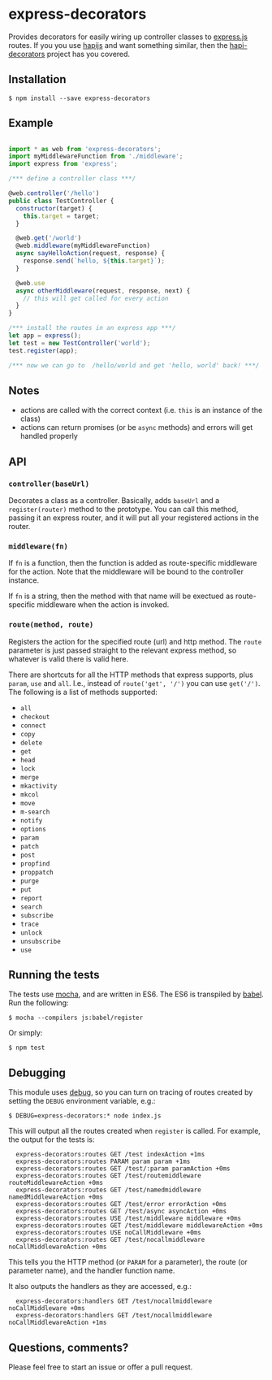 # express-decorators

Provides decorators for easily wiring up controller classes to [express.js](http://expressjs.com/) routes.  If you you use [hapijs](http://hapijs.com) and want something similar, then the [hapi-decorators](https://github.com/knownasilya/hapi-decorators) project has you covered.

## Installation

    $ npm install --save express-decorators

## Example

```js

import * as web from 'express-decorators';
import myMiddlewareFunction from './middleware';
import express from 'express';

/*** define a controller class ***/

@web.controller('/hello')
public class TestController {
  constructor(target) {
    this.target = target;
  }

  @web.get('/world')
  @web.middleware(myMiddlewareFunction)
  async sayHelloAction(request, response) {
    response.send(`hello, ${this.target}`);
  }

  @web.use
  async otherMiddleware(request, response, next) {
    // this will get called for every action
  }
}

/*** install the routes in an express app ***/
let app = express();
let test = new TestController('world');
test.register(app);

/*** now we can go to  /hello/world and get 'hello, world' back! ***/
```

## Notes

 * actions are called with the correct context (i.e. `this` is an instance of the class)
 * actions can return promises (or be `async` methods) and errors will get handled properly


## API

### `controller(baseUrl)`

Decorates a class as a controller.  Basically, adds `baseUrl` and a `register(router)` method to the prototype.  You can call this method, passing it an express router, and it will put all your registered actions in the router.


### `middleware(fn)`

If `fn` is a function, then the function is added as route-specific middleware for the action.  Note that the middleware will be bound to the controller instance.

If `fn` is a string, then the method with that name will be exectued as route-specific middleware when the action is invoked.


### `route(method, route)`

Registers the action for the specified route (url) and http method.  The `route` parameter is just passed straight to the relevant express method, so whatever is valid there is valid here.

There are shortcuts for all the HTTP methods that express supports, plus `param`, `use` and `all`.  I.e., instead of `route('get', '/')` you can use `get('/')`.  The following is a list of methods supported:

 * `all`
 * `checkout`
 * `connect`
 * `copy`
 * `delete`
 * `get`
 * `head`
 * `lock`
 * `merge`
 * `mkactivity`
 * `mkcol`
 * `move`
 * `m-search`
 * `notify`
 * `options`
 * `param`
 * `patch`
 * `post`
 * `propfind`
 * `proppatch`
 * `purge`
 * `put`
 * `report`
 * `search`
 * `subscribe`
 * `trace`
 * `unlock`
 * `unsubscribe`
 * `use`


## Running the tests

The tests use [mocha](https://mochajs.org/), and are written in ES6.  The ES6 is transpiled by [babel](https://babeljs.io/).  Run the following:

    $ mocha --compilers js:babel/register

Or simply:

    $ npm test


## Debugging

This module uses [debug](https://github.com/visionmedia/debug), so you can turn on tracing of routes created by setting the `DEBUG` environment variable, e.g.:

    $ DEBUG=express-decorators:* node index.js

This will output all the routes created when `register` is called.  For example, the output for the tests is:

```
  express-decorators:routes GET /test indexAction +1ms
  express-decorators:routes PARAM param param +1ms
  express-decorators:routes GET /test/:param paramAction +0ms
  express-decorators:routes GET /test/routemiddleware routeMiddlewareAction +0ms
  express-decorators:routes GET /test/namedmiddleware namedMiddlewareAction +0ms
  express-decorators:routes GET /test/error errorAction +0ms
  express-decorators:routes GET /test/async asyncAction +0ms
  express-decorators:routes USE /test/middleware middleware +0ms
  express-decorators:routes GET /test/middleware middlewareAction +0ms
  express-decorators:routes USE noCallMiddleware +0ms
  express-decorators:routes GET /test/nocallmiddleware noCallMiddlewareAction +0ms
```

This tells you the HTTP method (or `PARAM` for a parameter), the route (or parameter name), and the handler function name.

It also outputs the handlers as they are accessed, e.g.:

```
  express-decorators:handlers GET /test/nocallmiddleware noCallMiddleware +0ms
  express-decorators:handlers GET /test/nocallmiddleware noCallMiddlewareAction +1ms
```

## Questions, comments?

Please feel free to start an issue or offer a pull request.
